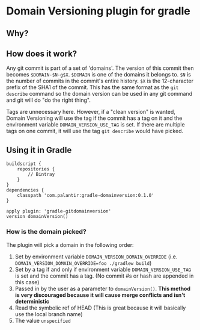 # Domain Versioning plugin for gradle

## Why?
 

## How does it work?
Any git commit is part of a set of 'domains'.  The version of this commit then becomes `$DOMAIN-$N-g$X`.
`$DOMAIN` is one of the domains it belongs to. `$N` is the number of commits in the commit's entire history. `$X` is the
12-character prefix of the SHA1 of the commit.  This has the same format as the `git describe` command so the domain
version can be used in any git command and git will do "do the right thing".

Tags are unnecessary here.  However, if a "clean version" is wanted, Domain Versioning will use the tag if the commit
has a tag on it and the environment variable `DOMAIN_VERSION_USE_TAG` is set.  If there are multiple tags on one commit,
it will use the tag `git describe` would have picked.


## Using it in Gradle

	buildscript {
		repositories {
	 		// Bintray
	 	}
	}
	dependencies {
		classpath 'com.palantir:gradle-domainversion:0.1.0'
	}
	
	apply plugin: 'gradle-gitdomainversion'
	version domainVersion()
	
### How is the domain picked?

The plugin will pick a domain in the following order:
1. Set by environment variable `DOMAIN_VERSION_DOMAIN_OVERRIDE` (i.e. `DOMAIN_VERSION_DOMAIN_OVERRIDE=foo ./gradlew build`)
2. Set by a tag if and only if environment variable `DOMAIN_VERSION_USE_TAG` is set and the commit has a tag. (No commit #s or hash are appended in this case)
3. Passed in by the user as a parameter to `domainVersion()`.  **This method is very discouraged because it will cause merge conflicts and isn't deterministic**
4. Read the symbolic ref of HEAD (This is great because it will basically use the local branch name)
5. The value `unspecified`

